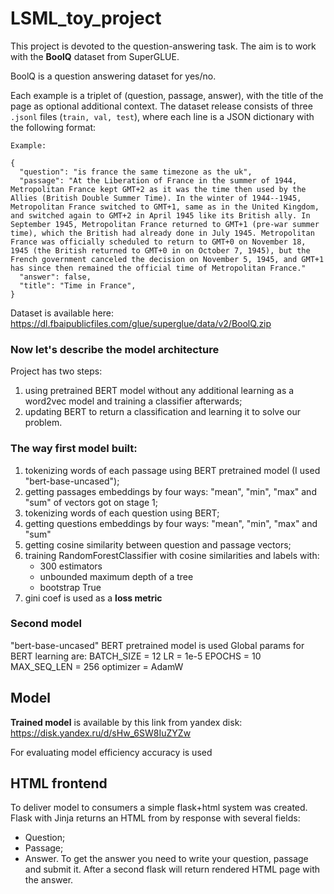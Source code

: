 # LSML_toy_project

This project is devoted to the question-answering task. The aim is to work with the **BoolQ** dataset from SuperGLUE.

BoolQ is a question answering dataset for yes/no. 

Each example is a triplet of (question, passage, answer), with the title of the page as optional additional context. The dataset release consists of three `.jsonl` files (`train, val, test`), where each line is a JSON dictionary with the following format:

    Example:
    
    {
      "question": "is france the same timezone as the uk",
      "passage": "At the Liberation of France in the summer of 1944, Metropolitan France kept GMT+2 as it was the time then used by the Allies (British Double Summer Time). In the winter of 1944--1945, Metropolitan France switched to GMT+1, same as in the United Kingdom, and switched again to GMT+2 in April 1945 like its British ally. In September 1945, Metropolitan France returned to GMT+1 (pre-war summer time), which the British had already done in July 1945. Metropolitan France was officially scheduled to return to GMT+0 on November 18, 1945 (the British returned to GMT+0 in on October 7, 1945), but the French government canceled the decision on November 5, 1945, and GMT+1 has since then remained the official time of Metropolitan France."
      "answer": false,
      "title": "Time in France",
    }

Dataset is available here: https://dl.fbaipublicfiles.com/glue/superglue/data/v2/BoolQ.zip

### Now let's describe the model architecture
Project has two steps:
1) using pretrained BERT model without any additional learning as a word2vec model and training a classifier afterwards;
2) updating BERT to return a classification and learning it to solve our problem.

### The way first model built:
1) tokenizing words of each passage using BERT pretrained model (I used "bert-base-uncased");
2) getting passages embeddings by four ways: "mean", "min", "max" and "sum" of vectors got on stage 1;
3) tokenizing words of each question using BERT;
4) getting questions embeddings by four ways: "mean", "min", "max" and "sum"
5) getting cosine similarity between question and passage vectors;
6) training RandomForestClassifier with cosine similarities and labels with:
    - 300 estimators
    - unbounded maximum depth of a tree
    - bootstrap True
7) gini coef is used as a **loss metric**

### Second model
"bert-base-uncased" BERT pretrained model is used
Global params for BERT learning are:
BATCH_SIZE = 12
LR = 1e-5
EPOCHS = 10
MAX_SEQ_LEN = 256
optimizer = AdamW

## Model
**Trained model** is available by this link from yandex disk: https://disk.yandex.ru/d/sHw_6SW8IuZYZw

For evaluating model efficiency accuracy is used

## HTML frontend
To deliver model to consumers a simple flask+html system was created.
Flask with Jinja returns an HTML from by response with several fields:
- Question;
- Passage;
- Answer.
To get the answer you need to write your question, passage and submit it. After a second flask will return rendered HTML page with the answer.
